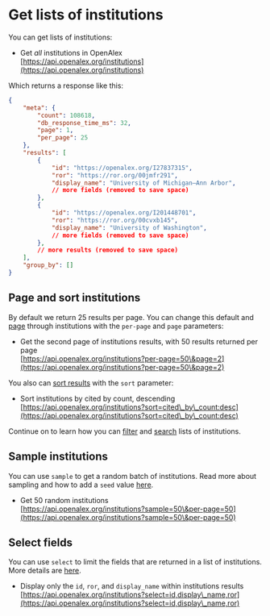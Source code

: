 # Get lists of institutions

You can get lists of institutions:

* Get _all_ institutions in OpenAlex\
  [https://api.openalex.org/institutions](https://api.openalex.org/institutions)

Which returns a response like this:

```json
{
    "meta": {
        "count": 108618,
        "db_response_time_ms": 32,
        "page": 1,
        "per_page": 25
    },
    "results": [
        {
            "id": "https://openalex.org/I27837315",
            "ror": "https://ror.org/00jmfr291",
            "display_name": "University of Michigan–Ann Arbor",
            // more fields (removed to save space)
        },
        {
            "id": "https://openalex.org/I201448701",
            "ror": "https://ror.org/00cvxb145",
            "display_name": "University of Washington",
            // more fields (removed to save space)
        },
        // more results (removed to save space)
    ],
    "group_by": []
}
```

## Page and sort institutions

By default we return 25 results per page. You can change this default and [page](paging.md) through institutions with the `per-page` and `page` parameters:

* Get the second page of institutions results, with 50 results returned per page\
  [https://api.openalex.org/institutions?per-page=50\&page=2](https://api.openalex.org/institutions?per-page=50\&page=2)

You also can [sort results](sort-entity-lists.md) with the `sort` parameter:

* Sort institutions by cited by count, descending\
  [https://api.openalex.org/institutions?sort=cited\_by\_count:desc](https://api.openalex.org/institutions?sort=cited\_by\_count:desc)

Continue on to learn how you can [filter](../filters/filter-institutions.md) and [search](../search/search-institutions.md) lists of institutions.

## Sample institutions

You can use `sample` to get a random batch of institutions. Read more about sampling and how to add a `seed` value [here](sample-entity-lists.md).

* Get 50 random institutions\
  [https://api.openalex.org/institutions?sample=50\&per-page=50](https://api.openalex.org/institutions?sample=50\&per-page=50)

## Select fields

You can use `select` to limit the fields that are returned in a list of institutions. More details are [here](select-fields.md).

* Display only the `id`, `ror`, and `display_name` within institutions results\
  [https://api.openalex.org/institutions?select=id,display\_name,ror](https://api.openalex.org/institutions?select=id,display\_name,ror)
